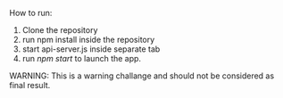 How to run:

1. Clone the repository
2. run npm install inside the repository
3. start api-server.js inside separate tab
4. run _npm start_ to launch the app.

WARNING: This is a warning challange and should not be considered as final result.
